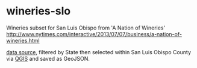 wineries-slo
============

Wineries subset for San Luis Obispo from 'A Nation of Wineries' http://www.nytimes.com/interactive/2013/07/07/business/a-nation-of-wineries.html

[data source](http://graphics8.nytimes.com/newsgraphics/2013/06/10/wine/cee6ef00993a2ff557062b67398e32f7bed9782a/data/wineries-locations.csv), filtered by State then selected within San Luis Obispo County via [QGIS](http://qgis.org/) and saved as GeoJSON.
